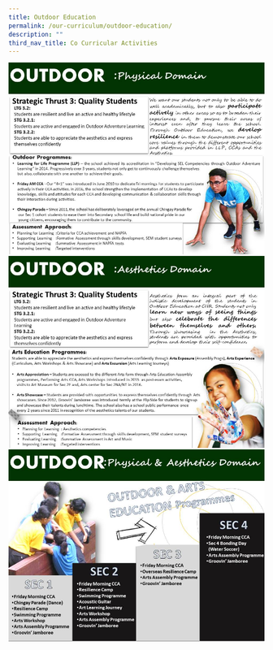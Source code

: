 ```yaml
---
title: Outdoor Education
permalink: /our-curriculum/outdoor-education/
description: ""
third_nav_title: Co Curricular Activities
---
```




![](/images/Slide13.jpeg)
![](/images/Slide14.jpeg)
![](/images/Slide15.jpeg)
